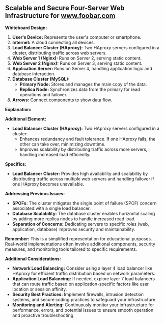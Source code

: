 ## Scalable and Secure Four-Server Web Infrastructure for www.foobar.com 

**Whiteboard Design:**

1. **User's Device:** Represents the user's computer or smartphone.
2. **Internet:** A cloud connecting all devices.
3. **Load Balancer Cluster (HAproxy):** Two HAproxy servers configured in a cluster, distributing traffic across web servers.
4. **Web Server 1 (Nginx):** Runs on Server 2, serving static content.
5. **Web Server 2 (Nginx):** Runs on Server 3, serving static content.
6. **Application Server:** Runs on Server 4, handling application logic and database interaction.
7. **Database Cluster (MySQL):**
    - **Primary Node:** Stores and manages the main copy of the data.
    - **Replica Node:** Synchronizes data from the primary for read operations and failover.
8. **Arrows:** Connect components to show data flow.

**Explanation:**

**Additional Element:**

- **Load Balancer Cluster (HAproxy):** Two HAproxy servers configured in a cluster:
    - Enhances redundancy and fault tolerance. If one HAproxy fails, the other can take over, minimizing downtime.
    - Improves scalability by distributing traffic across more servers, handling increased load efficiently.

**Specifics:**

- **Load Balancer Cluster:** Provides high availability and scalability by distributing traffic across multiple web servers and handling failover if one HAproxy becomes unavailable.

**Addressing Previous Issues:**

- **SPOFs:** The cluster mitigates the single point of failure (SPOF) concern associated with a single load balancer.
- **Database Scalability:** The database cluster enables horizontal scaling by adding more replica nodes to handle increased read load.
- **Separation of Concerns:** Dedicating servers to specific roles (web, application, database) improves security and maintainability.

**Remember:** This is a simplified representation for educational purposes. Real-world implementations often involve additional components, security measures, and monitoring tools tailored to specific requirements.

**Additional Considerations:**

- **Network Load Balancing:** Consider using a layer 4 load balancer like HAproxy for efficient traffic distribution based on network parameters.
- **Application Load Balancing:** If needed, explore layer 7 load balancers that can route traffic based on application-specific factors like user location or session affinity.
- **Security Best Practices:** Implement firewalls, intrusion detection systems, and secure coding practices to safeguard your infrastructure.
- **Monitoring and Alerting:** Continuously monitor your infrastructure for performance, errors, and potential issues to ensure smooth operation and proactive troubleshooting.
